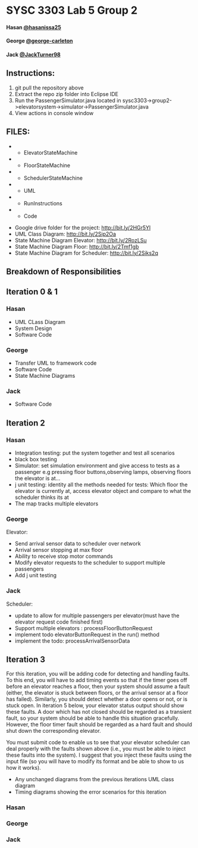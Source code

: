 # SYSC 3303 Lab 5 Group 2

#### Hasan [@hasanissa25](https://github.com/hasanissa25)
#### George [@george-carleton](https://github.com/george-carleton)
#### Jack [@JackTurner98](https://github.com/JackTurner98)

## Instructions:
1. git pull the repository above
2. Extract the repo zip folder into Eclipse IDE
2. Run the PassengerSimulator.java located in sysc3303->group2->elevatorsystem->simulator->PassengerSimulator.java
3. View actions in console window

## FILES:
* * ElevatorStateMachine
* * FloorStateMachine
* * SchedulerStateMachine
* * UML
* * RunInstructions
* * Code

- Google drive folder for the project: http://bit.ly/2HGr5Yl
- UML Class Diagram: http://bit.ly/2Sip2Oa
- State Machine Diagram Elevator: http://bit.ly/2RozLSu
- State Machine Diagram Floor: http://bit.ly/2Tmf1gb
- State Machine Diagram for Scheduler: http://bit.ly/2Siks2q

## Breakdown of Responsibilities

## Iteration 0 & 1

### Hasan
- UML CLass Diagram
- System Design
- Software Code

### George
- Transfer UML to framework code
- Software Code
- State Machine Diagrams

### Jack
- Software Code

## Iteration 2

### Hasan
- Integration testing: put the system together and test all scenarios
- black box testing
- Simulator: set simulation environment and give access to tests as a passenger e.g pressing floor buttons,observing lamps, observing floors the elevator is at...
- j unit testing: identity all the methods needed for tests: Which floor the elevator is currently at, access elevator object and compare to what the scheduler thinks its at  
- The map tracks multiple elevators 

### George
Elevator:
  - Send arrival sensor data to scheduler over network 
  - Arrival sensor stopping at max floor
  - Ability to receive stop motor commands
  - Modify elevator requests to the scheduler to support multiple passengers
  - Add j unit testing

### Jack
Scheduler:
  - update to allow for multiple passengers per elevator(must have the elevator request code finished first)
  - Support multiple elevators : processFloorButtonRequest
  - implement todo elevatorButtonRequest in the run() method 
  - implement the todo: processArrivalSensorData
  
## Iteration 3

For this iteration, you will be adding code for detecting and handling faults. To this end, you will have to add
timing events so that if the timer goes off before an elevator reaches a floor, then your system should assume a
fault (either, the elevator is stuck between floors, or the arrival sensor at a floor has failed). Similarly, you
should detect whether a door opens or not, or is stuck open. In iteration 5 below, your elevator status output
should show these faults. A door which has not closed should be regarded as a transient fault, so your system
should be able to handle this situation gracefully. However, the floor timer fault should be regarded as a hard
fault and should shut down the corresponding elevator.

You must submit code to enable us to see that your elevator scheduler can deal properly with the faults shown
above (i.e., you must be able to inject these faults into the system). I suggest that you inject these faults using the
input file (so you will have to modify its format and be able to show to us how it works). 

- Any unchanged diagrams from the previous iterations UML class diagram
- Timing diagrams showing the error scenarios for this iteration

### Hasan

### George

### Jack
